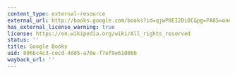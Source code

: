 ```yaml
---
content_type: external-resource
external_url: http://books.google.com/books?id=qjwP0EI2Di0C&pg=PA85=onepage
has_external_license_warning: true
license: https://en.wikipedia.org/wiki/All_rights_reserved
status: ''
title: Google Books
uid: 896bc4c3-cecd-4dd5-a70e-f7ef9e61086b
wayback_url: ''
---
```

